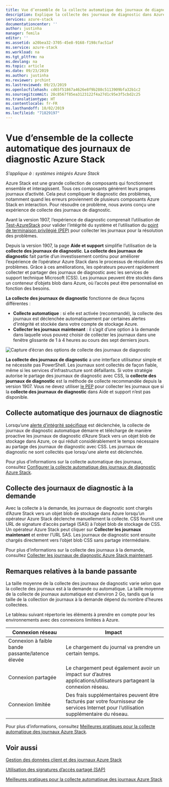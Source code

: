 ```yaml
---
title: Vue d’ensemble de la collecte automatique des journaux de diagnostic Azure Stack | Microsoft Docs
description: Explique la collecte des journaux de diagnostic dans Azure Stack Aide et support, y compris la collecte automatique et à la demande des journaux.
services: azure-stack
documentationcenter: ''
author: justinha
manager: femila
editor: ''
ms.assetid: a20bea32-3705-45e8-9168-f198cfac51af
ms.service: azure-stack
ms.workload: na
ms.tgt_pltfrm: na
ms.devlang: na
ms.topic: article
ms.date: 09/23/2019
ms.author: justinha
ms.reviewer: prchint
ms.lastreviewed: 09/23/2019
ms.openlocfilehash: cd65f51867a4626e8f9b288c5113909bfa32b1c2
ms.sourcegitcommit: 28c8567f85ea3123122f4a27d1c95e3f5cbd2c25
ms.translationtype: HT
ms.contentlocale: fr-FR
ms.lasthandoff: 10/02/2019
ms.locfileid: "71829197"
---
```

# <a name="overview-of-azure-stack-diagnostic-log-collection"></a>Vue d’ensemble de la collecte automatique des journaux de diagnostic Azure Stack 

*S’applique à : systèmes intégrés Azure Stack*

Azure Stack est une grande collection de composants qui fonctionnent ensemble et interagissent. Tous ces composants génèrent leurs propres journaux d’activité. Cela peut compliquer le diagnostic des problèmes, notamment quand les erreurs proviennent de plusieurs composants Azure Stack en interaction. Pour résoudre ce problème, nous avons conçu une expérience de collecte des journaux de diagnostic. 

Avant la version 1907, l’expérience de diagnostic comprenait l’utilisation de [Test-AzureStack](azure-stack-diagnostic-test.md) pour valider l’intégrité du système et l’utilisation du [point de terminaison privilégié (PEP)](azure-stack-configure-on-demand-diagnostic-log-collection.md#using-pep-to-collect-diagnostic-logs) pour collecter les journaux pour la résolution des problèmes. 

Depuis la version 1907, la page **Aide et support** simplifie l’utilisation de la **collecte des journaux de diagnostic**. 
**La collecte des journaux de diagnostic** fait partie d’un investissement continu pour améliorer l’expérience de l’opérateur Azure Stack dans le processus de résolution des problèmes. Grâce à ces améliorations, les opérateurs peuvent rapidement collecter et partager des journaux de diagnostic avec les services de support technique Microsoft (CSS). Les journaux peuvent être stockés dans un conteneur d’objets blob dans Azure, où l’accès peut être personnalisé en fonction des besoins.    
   
**La collecte des journaux de diagnostic** fonctionne de deux façons différentes :

- **Collecte automatique** : si elle est activée (recommandé), la collecte des journaux est déclenchée automatiquement par certaines alertes d’intégrité et stockée dans votre compte de stockage Azure.
- **Collecter les journaux maintenant** : il s’agit d’une option à la demande dans laquelle vous pouvez choisir de collecter les journaux dans une fenêtre glissante de 1 à 4 heures au cours des sept derniers jours.

![Capture d’écran des options de collecte des journaux de diagnostic](media/azure-stack-automatic-log-collection/azure-stack-log-collection-overview.png)

**La collecte des journaux de diagnostic** a une interface utilisateur simple et ne nécessite pas PowerShell. Les journaux sont collectés de façon fiable, même si les services d’infrastructure sont défaillants.
Si votre stratégie autorise le partage des journaux de diagnostic avec CSS, la **collecte des journaux de diagnostic** est la méthode de collecte recommandée depuis la version 1907. Vous ne devez utiliser [le PEP](azure-stack-configure-on-demand-diagnostic-log-collection.md#using-pep-to-collect-diagnostic-logs) pour collecter les journaux que si la **collecte des journaux de diagnostic** dans Aide et support n’est pas disponible.

## <a name="automatic-diagnostic-log-collection"></a>Collecte automatique des journaux de diagnostic 

Lorsqu’une [alerte d’intégrité spécifique](azure-stack-configure-automatic-diagnostic-log-collection.md#automatic-diagnostic-log-collection-alerts) est déclenchée, la collecte de journaux de diagnostic automatique démarre et télécharge de manière proactive les journaux de diagnostic d’Azure Stack vers un objet blob de stockage dans Azure, ce qui réduit considérablement le temps nécessaire au partage des journaux de diagnostic avec CSS. Les journaux de diagnostic ne sont collectés que lorsqu'une alerte est déclenchée.  

Pour plus d’informations sur la collecte automatique des journaux, consultez [Configurer la collecte automatique des journaux de diagnostic Azure Stack](azure-stack-configure-automatic-diagnostic-log-collection.md).

## <a name="on-demand-diagnostic-log-collection"></a>Collecte des journaux de diagnostic à la demande

Avec la collecte à la demande, les journaux de diagnostic sont chargés d’Azure Stack vers un objet blob de stockage dans Azure lorsqu’un opérateur Azure Stack déclenche manuellement la collecte.
CSS fournit une URL de signature d’accès partagé (SAS) à l’objet blob de stockage de CSS. Un opérateur Azure Stack peut cliquer sur **Collecter les journaux maintenant** et entrer l’URL SAS. Les journaux de diagnostic sont ensuite chargés directement vers l’objet blob CSS sans partage intermédiaire. 

Pour plus d’informations sur la collecte des journaux à la demande, consultez [Collecter les journaux de diagnostic Azure Stack maintenant](azure-stack-configure-on-demand-diagnostic-log-collection.md).

## <a name="bandwidth-considerations"></a>Remarques relatives à la bande passante

La taille moyenne de la collecte des journaux de diagnostic varie selon que la collecte des journaux est à la demande ou automatique. La taille moyenne de la collecte de journaux automatique est d’environ 2 Go, tandis que la taille de la collection de journaux à la demande dépend du nombre d’heures collectées. 

Le tableau suivant répertorie les éléments à prendre en compte pour les environnements avec des connexions limitées à Azure.

| Connexion réseau | Impact |
|--------------------|--------|
| Connexion à faible bande passante/latence élevée | Le chargement du journal va prendre un certain temps. | 
| Connexion partagée | Le chargement peut également avoir un impact sur d’autres applications/utilisateurs partageant la connexion réseau. |
| Connexion limitée | Des frais supplémentaires peuvent être facturés par votre fournisseur de services Internet pour l’utilisation supplémentaire du réseau. |

Pour plus d’informations, consultez [Meilleures pratiques pour la collecte automatique des journaux Azure Stack](azure-stack-best-practices-automatic-diagnostic-log-collection.md).

## <a name="see-also"></a>Voir aussi

[Gestion des données client et des journaux Azure Stack](https://docs.microsoft.com/azure-stack/operator/azure-stack-data-collection)

[Utilisation des signatures d’accès partagé (SAP)](https://docs.microsoft.com/azure/storage/common/storage-dotnet-shared-access-signature-part-1)

[Meilleures pratiques pour la collecte automatique des journaux Azure Stack](azure-stack-best-practices-automatic-diagnostic-log-collection.md)
